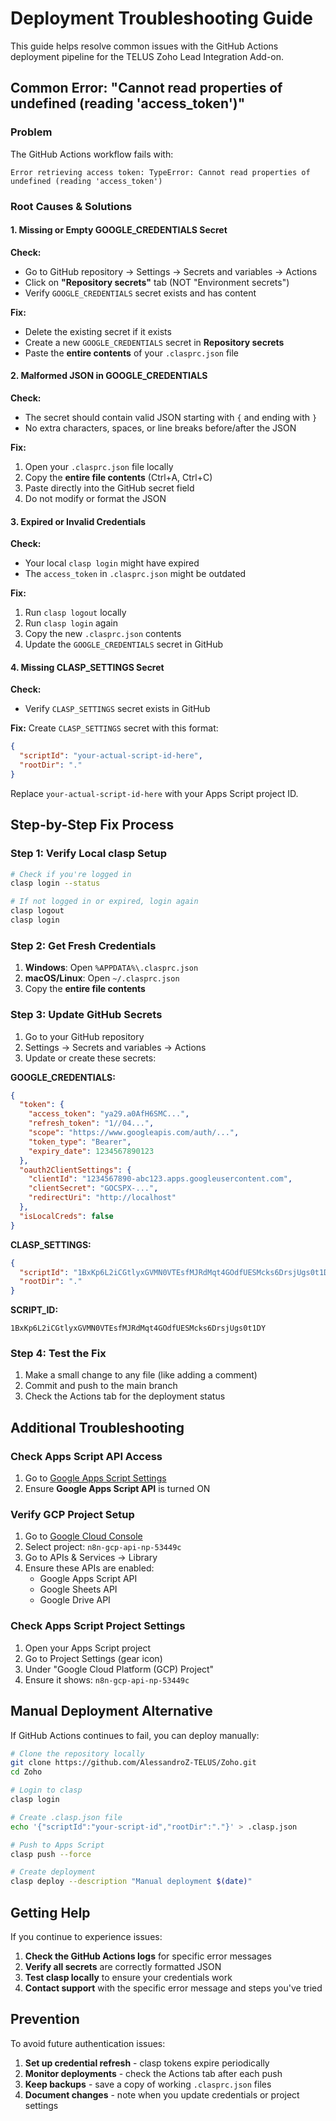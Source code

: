 # Deployment Troubleshooting Guide

This guide helps resolve common issues with the GitHub Actions deployment pipeline for the TELUS Zoho Lead Integration Add-on.

## Common Error: "Cannot read properties of undefined (reading 'access_token')"

### Problem
The GitHub Actions workflow fails with:
```
Error retrieving access token: TypeError: Cannot read properties of undefined (reading 'access_token')
```

### Root Causes & Solutions

#### 1. **Missing or Empty GOOGLE_CREDENTIALS Secret**

**Check:**
- Go to GitHub repository → Settings → Secrets and variables → Actions
- Click on **"Repository secrets"** tab (NOT "Environment secrets")
- Verify `GOOGLE_CREDENTIALS` secret exists and has content

**Fix:**
- Delete the existing secret if it exists
- Create a new `GOOGLE_CREDENTIALS` secret in **Repository secrets**
- Paste the **entire contents** of your `.clasprc.json` file

#### 2. **Malformed JSON in GOOGLE_CREDENTIALS**

**Check:**
- The secret should contain valid JSON starting with `{` and ending with `}`
- No extra characters, spaces, or line breaks before/after the JSON

**Fix:**
1. Open your `.clasprc.json` file locally
2. Copy the **entire file contents** (Ctrl+A, Ctrl+C)
3. Paste directly into the GitHub secret field
4. Do not modify or format the JSON

#### 3. **Expired or Invalid Credentials**

**Check:**
- Your local `clasp login` might have expired
- The `access_token` in `.clasprc.json` might be outdated

**Fix:**
1. Run `clasp logout` locally
2. Run `clasp login` again
3. Copy the new `.clasprc.json` contents
4. Update the `GOOGLE_CREDENTIALS` secret in GitHub

#### 4. **Missing CLASP_SETTINGS Secret**

**Check:**
- Verify `CLASP_SETTINGS` secret exists in GitHub

**Fix:**
Create `CLASP_SETTINGS` secret with this format:
```json
{
  "scriptId": "your-actual-script-id-here",
  "rootDir": "."
}
```

Replace `your-actual-script-id-here` with your Apps Script project ID.

## Step-by-Step Fix Process

### Step 1: Verify Local clasp Setup
```bash
# Check if you're logged in
clasp login --status

# If not logged in or expired, login again
clasp logout
clasp login
```

### Step 2: Get Fresh Credentials
1. **Windows**: Open `%APPDATA%\.clasprc.json`
2. **macOS/Linux**: Open `~/.clasprc.json`
3. Copy the **entire file contents**

### Step 3: Update GitHub Secrets
1. Go to your GitHub repository
2. Settings → Secrets and variables → Actions
3. Update or create these secrets:

**GOOGLE_CREDENTIALS:**
```json
{
  "token": {
    "access_token": "ya29.a0AfH6SMC...",
    "refresh_token": "1//04...",
    "scope": "https://www.googleapis.com/auth/...",
    "token_type": "Bearer",
    "expiry_date": 1234567890123
  },
  "oauth2ClientSettings": {
    "clientId": "1234567890-abc123.apps.googleusercontent.com",
    "clientSecret": "GOCSPX-...",
    "redirectUri": "http://localhost"
  },
  "isLocalCreds": false
}
```

**CLASP_SETTINGS:**
```json
{
  "scriptId": "1BxKp6L2iCGtlyxGVMN0VTEsfMJRdMqt4GOdfUESMcks6DrsjUgs0t1DY",
  "rootDir": "."
}
```

**SCRIPT_ID:**
```
1BxKp6L2iCGtlyxGVMN0VTEsfMJRdMqt4GOdfUESMcks6DrsjUgs0t1DY
```

### Step 4: Test the Fix
1. Make a small change to any file (like adding a comment)
2. Commit and push to the main branch
3. Check the Actions tab for the deployment status

## Additional Troubleshooting

### Check Apps Script API Access
1. Go to [Google Apps Script Settings](https://script.google.com/home/usersettings)
2. Ensure **Google Apps Script API** is turned ON

### Verify GCP Project Setup
1. Go to [Google Cloud Console](https://console.cloud.google.com)
2. Select project: `n8n-gcp-api-np-53449c`
3. Go to APIs & Services → Library
4. Ensure these APIs are enabled:
   - Google Apps Script API
   - Google Sheets API
   - Google Drive API

### Check Apps Script Project Settings
1. Open your Apps Script project
2. Go to Project Settings (gear icon)
3. Under "Google Cloud Platform (GCP) Project"
4. Ensure it shows: `n8n-gcp-api-np-53449c`

## Manual Deployment Alternative

If GitHub Actions continues to fail, you can deploy manually:

```bash
# Clone the repository locally
git clone https://github.com/AlessandroZ-TELUS/Zoho.git
cd Zoho

# Login to clasp
clasp login

# Create .clasp.json file
echo '{"scriptId":"your-script-id","rootDir":"."}' > .clasp.json

# Push to Apps Script
clasp push --force

# Create deployment
clasp deploy --description "Manual deployment $(date)"
```

## Getting Help

If you continue to experience issues:

1. **Check the GitHub Actions logs** for specific error messages
2. **Verify all secrets** are correctly formatted JSON
3. **Test clasp locally** to ensure your credentials work
4. **Contact support** with the specific error message and steps you've tried

## Prevention

To avoid future authentication issues:

1. **Set up credential refresh** - clasp tokens expire periodically
2. **Monitor deployments** - check the Actions tab after each push
3. **Keep backups** - save a copy of working `.clasprc.json` files
4. **Document changes** - note when you update credentials or project settings
